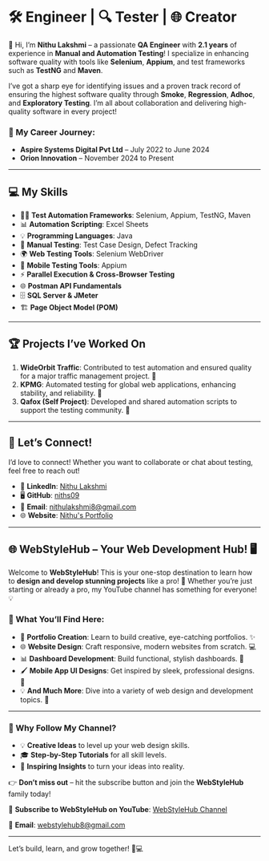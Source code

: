 # 🛠️ Engineer | 🔍 Tester | 🌐 Creator

👋 Hi, I’m **Nithu Lakshmi** – a passionate **QA Engineer** with **2.1 years** of experience in **Manual and Automation Testing**! I specialize in enhancing software quality with tools like **Selenium**, **Appium**, and test frameworks such as **TestNG** and **Maven**. 

I’ve got a sharp eye for identifying issues and a proven track record of ensuring the highest software quality through **Smoke**, **Regression**, **Adhoc**, and **Exploratory Testing**. I’m all about collaboration and delivering high-quality software in every project!

### 🏢 My Career Journey:
- **Aspire Systems Digital Pvt Ltd** – July 2022 to June 2024
- **Orion Innovation** – November 2024 to Present

---

## 💻 My Skills

- 🧑‍💻 **Test Automation Frameworks**: Selenium, Appium, TestNG, Maven
- 📊 **Automation Scripting**: Excel Sheets
- 💡 **Programming Languages**: Java
- 📝 **Manual Testing**: Test Case Design, Defect Tracking
- 🌍 **Web Testing Tools**: Selenium WebDriver
- 📱 **Mobile Testing Tools**: Appium
- ⚡ **Parallel Execution & Cross-Browser Testing**
- 🌐 **Postman API Fundamentals**
- 🗄️ **SQL Server & JMeter**
- 🏗️ **Page Object Model (POM)**

---

## 🏆 Projects I’ve Worked On

1. **WideOrbit Traffic**: Contributed to test automation and ensured quality for a major traffic management project. 📡
2. **KPMG**: Automated testing for global web applications, enhancing stability, and reliability. 📑
3. **Qafox (Self Project)**: Developed and shared automation scripts to support the testing community. 🛒

---

## 🤝 Let’s Connect!

I’d love to connect! Whether you want to collaborate or chat about testing, feel free to reach out!

- 💼 **LinkedIn**: [Nithu Lakshmi](https://www.linkedin.com/in/nithu-lakshmi-aaab54201/)
- 🖥️ **GitHub**: [niths09](https://github.com/niths09)
- 📧 **Email**: [nithulakshmi8@gmail.com](mailto:nithulakshmi8@gmail.com)
- 🌐 **Website**: [Nithu's Portfolio](https://nithulakshmisoftwaretester.on.drv.tw/www.NithuPortfolio.com/)  

---

## 🌐 WebStyleHub – Your Web Development Hub! 🖥️

Welcome to **WebStyleHub**! This is your one-stop destination to learn how to **design and develop stunning projects** like a pro! 🌟 Whether you’re just starting or already a pro, my YouTube channel has something for everyone! 💡

### 🚀 What You’ll Find Here:

- 🎨 **Portfolio Creation**: Learn to build creative, eye-catching portfolios. ✨
- 🌐 **Website Design**: Craft responsive, modern websites from scratch. 💻
- 📊 **Dashboard Development**: Build functional, stylish dashboards. 📱
- 🖌️ **Mobile App UI Designs**: Get inspired by sleek, professional designs. 📱
- 💡 **And Much More**: Dive into a variety of web design and development topics. 🚀

---

### 🎥 Why Follow My Channel?

- 💡 **Creative Ideas** to level up your web design skills.
- 🎓 **Step-by-Step Tutorials** for all skill levels.
- 🌱 **Inspiring Insights** to turn your ideas into reality.

👉 **Don’t miss out** – hit the subscribe button and join the **WebStyleHub** family today!

🎥 **Subscribe to WebStyleHub on YouTube**: [WebStyleHub Channel](https://www.youtube.com/@WebStyleHub)

📧 **Email**: [webstylehub8@gmail.com](mailto:webstylehub8@gmail.com)

---

Let’s build, learn, and grow together! 🚀💻
